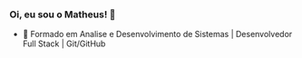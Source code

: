 ### Oi, eu sou o Matheus! 👋


- 🌱 Formado em Analise e Desenvolvimento de Sistemas | Desenvolvedor Full Stack | Git/GitHub
